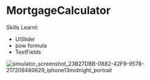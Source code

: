 # MortgageCalculator

Skills Learnt:
- UISlider
- pow formula
- TextFields

![simulator_screenshot_23B27DBB-0882-42F9-9578-217209480629_iphone13midnight_portrait](https://user-images.githubusercontent.com/91250039/172650511-3656cc96-cd42-4afa-a59d-17e83db06cf7.png)
